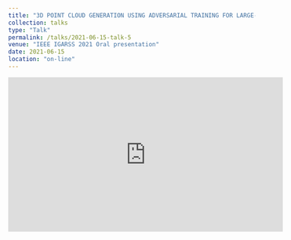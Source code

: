 ```yaml
---
title: "3D POINT CLOUD GENERATION USING ADVERSARIAL TRAINING FOR LARGE-SCALE OUTDOOR SCENE"
collection: talks
type: "Talk"
permalink: /talks/2021-06-15-talk-5
venue: "IEEE IGARSS 2021 Oral presentation"
date: 2021-06-15
location: "on-line"
---
```


<script async class="speakerdeck-embed" data-id="6e64f30bc0d84d619214cbc794b4c720" data-ratio="1.33333333333333" src="//speakerdeck.com/assets/embed.js"></script>

<iframe width="560" height="315" src="https://www.youtube.com/embed/mGPT_WASwxk" frameborder="0" allow="accelerometer; autoplay; clipboard-write; encrypted-media; gyroscope; picture-in-picture" allowfullscreen></iframe>